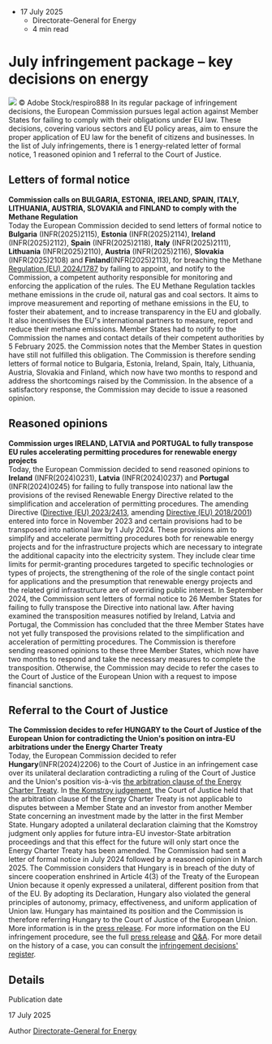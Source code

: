 * 17 July 2025
  * Directorate-General for Energy
  * 4 min read


# July infringement package – key decisions on energy
![](https://energy.ec.europa.eu/sites/default/files/styles/oe_theme_medium_no_crop/public/2023-11/October%20infringement%20package%20%E2%80%93%20key%20decisions%20on%20energy.png?itok=tZBOaBnu)
© Adobe Stock/respiro888
In its regular package of infringement decisions, the European Commission pursues legal action against Member States for failing to comply with their obligations under EU law. These decisions, covering various sectors and EU policy areas, aim to ensure the proper application of EU law for the benefit of citizens and businesses.
In the list of July infringements, there is 1 energy-related letter of formal notice, 1 reasoned opinion and 1 referral to the Court of Justice.
## Letters of formal notice
**Commission calls on BULGARIA, ESTONIA,** **IRELAND, SPAIN, ITALY, LITHUANIA, AUSTRIA, SLOVAKIA and FINLAND to comply with the Methane Regulation**  
Today the European Commission decided to send letters of formal notice to **Bulgaria** (INFR(2025)2115), **Estonia** (INFR(2025)2114), **Ireland** (INFR(2025)2112), **Spain** (INFR(2025)2118), **Italy** (INFR(2025)2111), **Lithuania** (INFR(2025)2110), **Austria** (INFR(2025)2116), **Slovakia** (INFR(2025)2108) and **Finland**(INFR(2025)2113), for breaching the Methane [Regulation (EU) 2024/1787](https://eur-lex.europa.eu/eli/reg/2024/1787/oj/eng) by failing to appoint, and notify to the Commission, a competent authority responsible for monitoring and enforcing the application of the rules. The EU Methane Regulation tackles methane emissions in the crude oil, natural gas and coal sectors. It aims to improve measurement and reporting of methane emissions in the EU, to foster their abatement, and to increase transparency in the EU and globally. It also incentivises the EU's international partners to measure, report and reduce their methane emissions. Member States had to notify to the Commission the names and contact details of their competent authorities by 5 February 2025. the Commission notes that the Member States in question have still not fulfilled this obligation. The Commission is therefore sending letters of formal notice to Bulgaria, Estonia, Ireland, Spain, Italy, Lithuania, Austria, Slovakia and Finland, which now have two months to respond and address the shortcomings raised by the Commission. In the absence of a satisfactory response, the Commission may decide to issue a reasoned opinion.
## Reasoned opinions
**Commission urges IRELAND, LATVIA and PORTUGAL to fully transpose EU rules accelerating permitting procedures for renewable energy projects**  
Today, the European Commission decided to send reasoned opinions to **Ireland** (INFR(2024)0231), **Latvia** (INFR(2024)0237) and **Portugal** (INFR(2024)0245) for failing to fully transpose into national law the provisions of the revised Renewable Energy Directive related to the simplification and acceleration of permitting procedures. The amending Directive ([Directive (EU) 2023/2413](https://eur-lex.europa.eu/eli/dir/2023/2413/oj/eng), amending [Directive (EU) 2018/2001](https://eur-lex.europa.eu/legal-content/EN/TXT/?uri=uriserv:OJ.L_.2018.328.01.0082.01.ENG#:~:text=DIRECTIVE%20\(EU\)%202018/2001%20OF%20THE%20EUROPEAN%20PARLIAMENT%20AND%20OF%20THE)) entered into force in November 2023 and certain provisions had to be transposed into national law by 1 July 2024. These provisions aim to simplify and accelerate permitting procedures both for renewable energy projects and for the infrastructure projects which are necessary to integrate the additional capacity into the electricity system. They include clear time limits for permit-granting procedures targeted to specific technologies or types of projects, the strengthening of the role of the single contact point for applications and the presumption that renewable energy projects and the related grid infrastructure are of overriding public interest. In September 2024, the Commission sent letters of formal notice to 26 Member States for failing to fully transpose the Directive into national law. After having examined the transposition measures notified by Ireland, Latvia and Portugal, the Commission has concluded that the three Member States have not yet fully transposed the provisions related to the simplification and acceleration of permitting procedures. The Commission is therefore sending reasoned opinions to these three Member States, which now have two months to respond and take the necessary measures to complete the transposition. Otherwise, the Commission may decide to refer the cases to the Court of Justice of the European Union with a request to impose financial sanctions.
## Referral to the Court of Justice
**The Commission decides to refer HUNGARY to the Court of Justice of the European Union for contradicting the Union's position on intra-EU arbitrations under the Energy Charter Treaty**  
Today, the European Commission decided to refer **Hungary**(INFR(2024)2206) to the Court of Justice in an infringement case over its unilateral declaration contradicting a ruling of the Court of Justice and the Union's position vis-à-vis [the arbitration clause of the Energy Charter Treaty](https://www.energychartertreaty.org/provisions/article-26-settlement-of-disputes-between-an-investor-and-a-contracting-party/). In [the Komstroy judgement](https://eur-lex.europa.eu/legal-content/en/TXT/?uri=CELEX:62019CJ0741), the Court of Justice held that the arbitration clause of the Energy Charter Treaty is not applicable to disputes between a Member State and an investor from another Member State concerning an investment made by the latter in the first Member State. Hungary adopted a unilateral declaration claiming that the Komstroy judgment only applies for future intra-EU investor-State arbitration proceedings and that this effect for the future will only start once the Energy Charter Treaty has been amended. The Commission had sent a letter of formal notice in July 2024 followed by a reasoned opinion in March 2025. The Commission considers that Hungary is in breach of the duty of sincere cooperation enshrined in Article 4(3) of the Treaty of the European Union because it openly expressed a unilateral, different position from that of the EU. By adopting its Declaration, Hungary also violated the general principles of autonomy, primacy, effectiveness, and uniform application of Union law. Hungary has maintained its position and the Commission is therefore referring Hungary to the Court of Justice of the European Union. More information is in the [press release](https://ec.europa.eu/commission/presscorner/detail/en/ip_25_1799).
For more information on the EU infringement procedure, see the full [press release](https://ec.europa.eu/commission/presscorner/detail/en/inf_25_1628) and [Q&A](https://ec.europa.eu/commission/presscorner/detail/en/memo_12_12). For more detail on the history of a case, you can consult the [infringement decisions' register](http://ec.europa.eu/atwork/applying-eu-law/infringements-proceedings/infringement_decisions/?lang_code=en).
## Details 

Publication date
    
17 July 2025 

Author
    [Directorate-General for Energy](https://commission.europa.eu/about/departments-and-executive-agencies/energy_en)